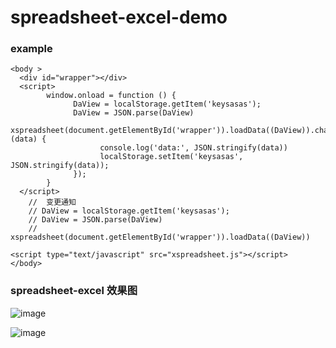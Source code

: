 # spreadsheet-excel-demo

### example
```
<body >
  <div id="wrapper"></div>
  <script>
        window.onload = function () {
              DaView = localStorage.getItem('keysasas');
              DaView = JSON.parse(DaView)
              xspreadsheet(document.getElementById('wrapper')).loadData((DaView)).change(function (data) {
                    console.log('data:', JSON.stringify(data))
                    localStorage.setItem('keysasas', JSON.stringify(data));
              });
        }
  </script>
    //  变更通知
    // DaView = localStorage.getItem('keysasas');
    // DaView = JSON.parse(DaView)
    // xspreadsheet(document.getElementById('wrapper')).loadData((DaView))
  
<script type="text/javascript" src="xspreadsheet.js"></script>
</body>
```


### spreadsheet-excel 效果图

![image](https://user-images.githubusercontent.com/29120060/194519458-b9c11cb4-5d55-4968-b969-db5cc1c0219a.png)

![image](https://user-images.githubusercontent.com/29120060/194519527-e512676d-7b29-435a-b5aa-3ec83c7a46e1.png)
